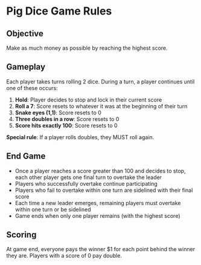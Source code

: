 # Pig Dice Game Rules

## Objective
Make as much money as possible by reaching the highest score.

## Gameplay
Each player takes turns rolling 2 dice. During a turn, a player continues until one of these occurs:

1. **Hold**: Player decides to stop and lock in their current score
2. **Roll a 7**: Score resets to whatever it was at the beginning of their turn
3. **Snake eyes (1,1)**: Score resets to 0
4. **Three doubles in a row**: Score resets to 0
5. **Score hits exactly 100**: Score resets to 0

**Special rule**: If a player rolls doubles, they MUST roll again.

## End Game
- Once a player reaches a score greater than 100 and decides to stop, each other player gets one final turn to overtake the leader
- Players who successfully overtake continue participating
- Players who fail to overtake within one turn are sidelined with their final score
- Each time a new leader emerges, remaining players must overtake within one turn or be sidelined
- Game ends when only one player remains (with the highest score)

## Scoring
At game end, everyone pays the winner $1 for each point behind the winner they are. Players with a score of 0 pay double.